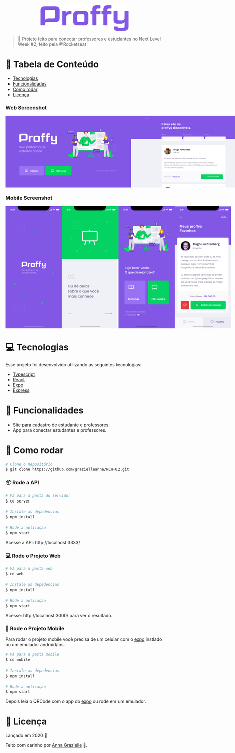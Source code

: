 <p align="center">
   <img src="./images/logo.png" alt="Proffy" width="280"/>
</p>


> :rocket: Projeto feito para conectar professores e estudantes no Next Level Week #2, feito pela @Rocketseat


# :pushpin: Tabela de Conteúdo

* [Tecnologias](#computer-tecnologias)
* [Funcionalidades](#rocket-funcionalidades)
* [Como rodar](#construction_worker-como-rodar)
* [Licença](#closed_book-license)

### Web Screenshot
<div style="display: flex; flex-direction: 'row'; align-items: 'center';">
   <img src="./images/web-landing.png" width="400px">
   <img src="./images/web-list.png" width="400px">
</div>

### Mobile Screenshot
<div style="display: flex; flex-direction: 'row';">
   <img src="./images/mobile-splash.png" width="180">
   <img src="./images/mobile-onboarding.png" width="180">
   <img src="./images/mobile-home.png" width="180">
   <img src="./images/mobile-favoritos.png" width="180">
</div>
  
# :computer: Tecnologias
Esse projeto foi desenvolvido utilizando as seguintes tecnologias:

* [Typescript](https://www.typescriptlang.org/)      
* [React](https://reactjs.org/)      
* [Expo](https://expo.io/)       
* [Express](https://expressjs.com/) 

# :rocket: Funcionalidades

* Site para cadastro de estudante e professores.
* App para conectar estudantes e professores.

# :construction_worker: Como rodar
```bash
# Clone o Repositório
$ git clone https://github.com/grazielleanna/NLW-02.git
```
### 📦 Rode a API

```bash
# Vá para a pasta do servidor
$ cd server

# Instale as depedencias
$ npm install

# Rode a aplicação
$ npm start
```
Acesse a API: http://localhost:3333/

### 💻 Rode o Projeto Web

```bash
# Vá para a pasta web
$ cd web

# Instale as depedencias
$ npm install

# Rode a aplicação
$ npm start
```
Acesse: http://localhost:3000/ para ver o resultado.

### 📱 Rode o Projeto Mobile
Para rodar o projeto mobile você precisa de um celular com o [expo](https://play.google.com/store/apps/details?id=host.exp.exponent) instlado ou um emulador android/ios.

```bash
# Vá para a pasta mobile
$ cd mobile

# Instale as depedencias
$ npm install

# Rode a aplicação
$ npm start
```
Depois leia o QRCode com o app do [expo](https://play.google.com/store/apps/details?id=host.exp.exponent) ou rode em um emulador.


# :closed_book: Licença

Lançado em 2020 :closed_book:

Feito com carinho por [Anna Grazielle](https://github.com/grazielleanna) 🚀.
